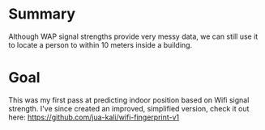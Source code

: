 # Summary
Although WAP signal strengths provide very messy data, we can still use it to locate a person to within 10 meters inside a building.

# Goal
This was my first pass at predicting indoor position based on Wifi signal strength. I've since created an improved, simplified version, check it out here: https://github.com/jua-kali/wifi-fingerprint-v1









